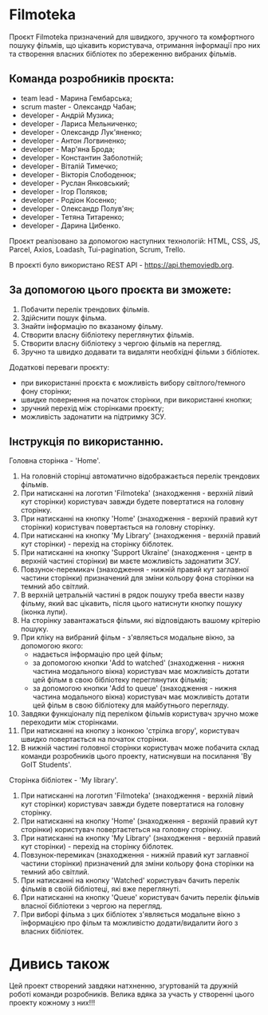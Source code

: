 # Filmoteka

Проєкт Filmoteka призначений для швидкого, зручного та комфортного пошуку
фільмів, що цікавить користувача, отримання інформації про них та створення
власних бібліотек по збереженню вибраних фільмів.

## Команда розробників проєкта:

- team lead - Марина Гембарська;
- scrum master - Олександр Чабан;
- developer - Андрій Музика;
- developer - Лариса Мельниченко;
- developer - Олександр Лук'яненко;
- developer - Антон Логвиненко;
- developer - Мар'яна Брода;
- developer - Константин Заболотній;
- developer - Віталій Тимечко;
- developer - Вікторія Слободенюк;
- developer - Руслан Янковський;
- developer - Ігор Поляков;
- developer - Родіон Косенко;
- developer - Олександр Полув'ян;
- developer - Тетяна Титаренко;
- developer - Дарина Цибенко.

Проєкт реалізовано за допомогою наступних технологій: HTML, CSS, JS, Parcel,
Axios, Loadash, Tui-pagination, Scrum, Trello.

В проєкті було використано REST API - https://api.themoviedb.org.

## За допомогою цього проєкта ви зможете:

1. Побачити перелік трендових фільмів.
2. Здійснити пошук фільма.
3. Знайти інформацію по вказаному фільму.
4. Створити власну бібліотеку переглянутих фільмів.
5. Створити власну бібліотеку з чергою фільмів на перегляд.
6. Зручно та швидко додавати та видаляти необхідні фільми з бібліотек.

Додаткові переваги проєкту:

- при використанні проєкта є можливість вибору світлого/темного фону сторінки;
- швидке повернення на початок сторінки, при використанні кнопки;
- зручний перехід між сторінками проєкту;
- можливість задонатити на підтримку ЗСУ.

## Інструкція по використанню.

Головна сторінка - 'Home'.

1. На головній сторінці автоматично відображається перелік трендових фільмів.
2. При натисканні на логотип 'Filmoteka' (знаходження - верхній лівий кут
   сторінки) користувач завжди будете повертатися на головну сторінку.
3. При натисканні на кнопку 'Home' (знаходження - верхній правий кут сторінки)
   користувач повертається на головну сторінку.
4. При натисканні на кнопку 'My Library' (знаходження - верхній правий кут
   сторінки) - перехід на сторінку біблотек.
5. При натисканні на кнопку 'Support Ukraine' (знаходження - центр в верхній
   частині сторінки) ви маєте можливість задонатити ЗСУ.
6. Повзунок-перемикач (знаходження - нижній правий кут заглавної частини
   сторінки) призначений для зміни кольору фона сторінки на темний або світлий.
7. В верхній цетральній частині в рядок пошуку треба ввести назву фільму, який
   вас цікавить, після цього натиснути кнопку пошуку (іконка лупи).
8. На сторінку завантажаться фільми, які відповідають вашому крітерію пошуку.
9. При кліку на вибраний фільм - з'являється модальне вікно, за допомогою якого:
   - надається інформацію про цей фільм;
   - за допомогою кнопки 'Add to watched' (знаходження - нижня частина
     модального вікна) користувач має можливість дотати цей фільм в свою
     бібліотеку переглянутих фільмів;
   - за допомогою кнопки 'Add to queue' (знаходження - нижня частина модального
     вікна) користувач має можливість дотати цей фільм в свою бібліотеку для
     майбутнього перегляду.
10. Завдяки функціоналу під переліком фільмів користувач зручно може переходити
    між сторінками.
11. При натисканні на кнопку з іконкою 'стрілка вгору', користувач швидко
    повертається на початок сторінки.
12. В нижній частині головної сторінки користувач може побачита склад команди
    розробників цього проекту, натиснувши на посилання 'By GoIT Students'.

Сторінка бібліотек - 'My library'.

1. При натисканні на логотип 'Filmoteka' (знаходження - верхній лівий кут
   сторінки) користувач завжди будете повертатися на головну сторінку.
2. При натисканні на кнопку 'Home' (знаходження - верхній правий кут сторінки)
   користувач повертаєтеться на головну сторінку.
3. При натисканні на кнопку 'My Library' (знаходження - верхній правий кут
   сторінки) - перехід на сторінку біблотек.
4. Повзунок-перемикач (знаходження - нижній правий кут заглавної частини
   сторінки) призначений для зміни кольору фона сторінки на темний або світлий.
5. При натисканні на кнопку 'Watched' користувач бачить перелік фільмів в своїй
   бібліотеці, які вже переглянуті.
6. При натисканні на кнопку 'Queue' користувач бачить перелік фільмів власнoї
   бібліотеки з чергою на перегляд.
7. При виборі фільма з цих бібліотек з'являється модальне вікно з їнформацією
   про фільм та можливістю додати/видалити його з власних бібліотек.

# Дивись також

Цей проект створений завдяки натхненню, згуртованій та дружній роботі команди
розробників. Велика вдяка за участь у створенні цього проекту кожному з них!!!
